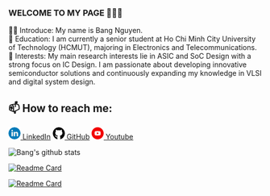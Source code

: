 
### WELCOME TO MY PAGE 👏👏👏

🧑‍🦱 Introduce: My name is Bang Nguyen.<br>
🔭 Education: I am currently a senior student at Ho Chi Minh City University of Technology (HCMUT), majoring in Electronics and Telecommunications.<br>
🌱 Interests: My main research interests lie in ASIC and SoC Design with a strong focus on IC Design. I am passionate about developing innovative semiconductor solutions and continuously expanding my knowledge in VLSI and digital system design.<br>

## 📫 How to reach me: 

[![Linkedin](https://github.com/bangnguyen1122/bangnguyen1122/blob/main/Update/linked%20in.png) LinkedIn](https://www.linkedin.com/in/bangnguyen1122/) [![GitHub](https://github.com/bangnguyen1122/bangnguyen1122/blob/main/Update/github.png) GitHub](https://github.com/bangnguyen1122) [![Youtube](https://github.com/bangnguyen1122/bangnguyen1122/blob/main/Update/youtube.png) Youtube]()

![Bang's github stats](https://github-readme-stats-git-masterrstaa-rickstaa.vercel.app/api?username=bangnguyen1122&show_icons=true&theme=tokyonight&hide=contribs,prs,issues)

[![Readme Card](https://github-readme-stats.vercel.app/api/pin/?username=bangnguyen1122&repo=Vending-machine&theme=synthwave)](https://github.com/bangnguyen1122/Vending-machine/)  

[![Readme Card](https://github-readme-stats.vercel.app/api/pin/?username=bangnguyen1122&repo=Voice-controlled-smart-lighting-system-for-smart-home&theme=cobalt)](https://github.com/bangnguyen1122/Voice-controlled-smart-lighting-system-for-smart-home/)  

